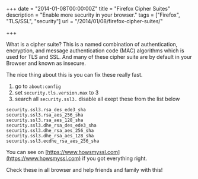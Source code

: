 +++
date = "2014-01-08T00:00:00Z"
title = "Firefox Cipher Suites"
description = "Enable more security in your browser."
tags = ["Firefox", "TLS/SSL", "security"]
url = "/2014/01/08/firefox-cipher-suites/"

+++

What is a cipher suite? This is a named combination of authentication, encryption, and message authentication code (MAC) algorithms 
which is used for TLS and SSL. And many of these cipher suite are by default in your Browser and known as insecure.


The nice thing about this is you can fix these really fast.


1. go to `about:config`
2. set `security.tls.version.max` to 3
3. search all `security.ssl3.` disable all exept these from the list below

```
security.ssl3.rsa_des_ede3_sha
security.ssl3.rsa_aes_256_sha
security.ssl3.rsa_aes_128_sha
security.ssl3.dhe_rsa_des_ede3_sha
security.ssl3.dhe_rsa_aes_256_sha
security.ssl3.dhe_rsa_aes_128_sha
security.ssl3.ecdhe_rsa_aes_256_sha
```

You can see on [https://www.howsmyssl.com](https://www.howsmyssl.com) if you got everything right. 


Check these in all browser and help friends and family with this!
